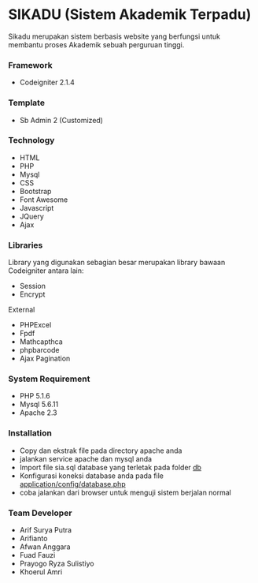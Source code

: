 # SIKADU (Sistem Akademik Terpadu)

Sikadu merupakan sistem berbasis website yang berfungsi untuk membantu proses Akademik sebuah perguruan tinggi.

### Framework
 - Codeigniter 2.1.4

### Template
 - Sb Admin 2 (Customized)
 
### Technology
 - HTML
 - PHP
 - Mysql
 - CSS
 - Bootstrap
 - Font Awesome
 - Javascript
 - JQuery
 - Ajax
 
### Libraries
Library yang digunakan sebagian besar merupakan library bawaan Codeigniter antara lain:
 - Session
 - Encrypt
 
External
 - PHPExcel
 - Fpdf
 - Mathcapthca
 - phpbarcode
 - Ajax Pagination
 
### System Requirement
 - PHP 5.1.6 
 - Mysql 5.6.11
 - Apache 2.3
 
### Installation
 - Copy dan ekstrak file pada directory apache anda
 - jalankan service apache dan mysql anda
 - Import file sia.sql database yang terletak pada folder [db](https://github.com/kuliahjogja/sikadu/tree/branches/db)
 - Konfigurasi koneksi database anda pada file [application/config/database.php](https://github.com/kuliahjogja/sikadu/blob/branches/aplikasi/config/database.php)
 - coba jalankan dari browser untuk menguji sistem berjalan normal
 
### Team Developer
 - Arif Surya Putra
 - Arifianto
 - Afwan Anggara
 - Fuad Fauzi
 - Prayogo Ryza Sulistiyo 
 - Khoerul Amri 
 
